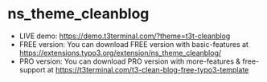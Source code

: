 # ns_theme_cleanblog

- LIVE demo: https://demo.t3terminal.com/?theme=t3t-cleanblog
- FREE version: You can download FREE version with basic-features at https://extensions.typo3.org/extension/ns_theme_cleanblog/
- PRO version: You can download PRO version with more-features & free-support at https://t3terminal.com/t3-clean-blog-free-typo3-template
